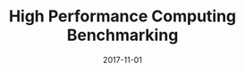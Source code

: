 ---
date: 2017-11-01
published: false
title: "High Performance Computing Benchmarking"
description: "Developed a benchmarking framework allowing for exploratory data analysis and data-driven decision making when selecting new HPC platforms and monitoring existing supercomputers"
thumbnail: 
disciplines: "Python (numpy, pandas, matplotlib, scikit-learn), C/C++"
where: Rolls-Royce, High Performance Computing team
when: Jun 2017 - Nov 2017
link:
  button_text:
  url: 
---